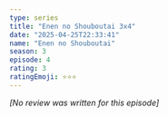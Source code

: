 ```yaml
---
type: series
title: "Enen no Shouboutai 3x4"
date: "2025-04-25T22:33:41"
name: "Enen no Shouboutai"
season: 3
episode: 4
rating: 3
ratingEmoji: ⭐️⭐️⭐️
---
```


*[No review was written for this episode]*
